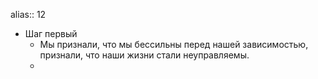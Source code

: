 alias:: 12

- Шаг первый
	- Мы признали, что мы бессильны перед нашей зависимостью, признали, что наши жизни стали неуправляемы.
	-